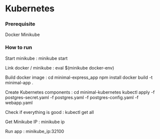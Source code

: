 # Kubernetes

### Prerequisite
Docker
Minikube

### How to run

Start minikube :
minikube start 

Link docker / minikube :
eval $(minikube docker-env)

Build docker image :
cd minimal-express_app
npm install
docker build -t minimal-app .

Create Kubernetes components :
cd minimal-kubernetes
kubectl apply -f postgres-secret.yaml -f postgres.yaml -f postgres-config.yaml -f webapp.yaml

Check if everything is good :
kubectl get all

Get Minikube IP : 
minikube ip

Run app :
minikube_ip:32100
